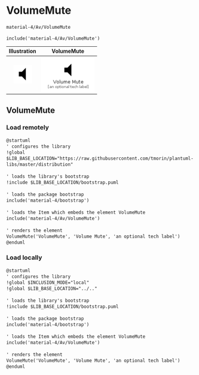# VolumeMute


```text
material-4/Av/VolumeMute
```

```text
include('material-4/Av/VolumeMute')
```



| Illustration | VolumeMute |
| :---: | :---: |
| ![illustration for Illustration](../../material-4/Av/VolumeMute.png) | ![illustration for VolumeMute](../../material-4/Av/VolumeMute.Local.png) |




## VolumeMute

### Load remotely
```plantuml
@startuml
' configures the library
!global $LIB_BASE_LOCATION="https://raw.githubusercontent.com/tmorin/plantuml-libs/master/distribution"

' loads the library's bootstrap
!include $LIB_BASE_LOCATION/bootstrap.puml

' loads the package bootstrap
include('material-4/bootstrap')

' loads the Item which embeds the element VolumeMute
include('material-4/Av/VolumeMute')

' renders the element
VolumeMute('VolumeMute', 'Volume Mute', 'an optional tech label')
@enduml
```

### Load locally
```plantuml
@startuml
' configures the library
!global $INCLUSION_MODE="local"
!global $LIB_BASE_LOCATION="../.."

' loads the library's bootstrap
!include $LIB_BASE_LOCATION/bootstrap.puml

' loads the package bootstrap
include('material-4/bootstrap')

' loads the Item which embeds the element VolumeMute
include('material-4/Av/VolumeMute')

' renders the element
VolumeMute('VolumeMute', 'Volume Mute', 'an optional tech label')
@enduml
```

